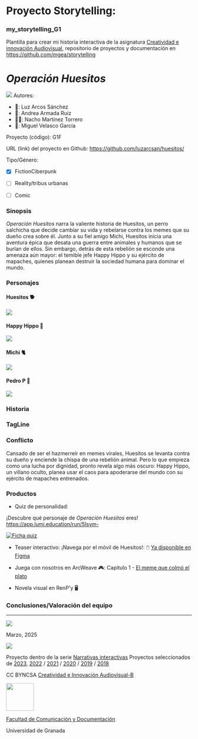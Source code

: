 
# Proyecto Storytelling: 
### my_storytelling_G1
Plantilla para crear mi historia interactiva de la asignatura [Creatividad e innovación Audiovisual](https://www.ugr.es/estudiantes/grados/grado-comunicacion-audiovisual/creacion-difusion-nuevos-contenidos-audiovis), repositorio de proyectos y documentación en https://github.com/mgea/storytelling

# *Operación Huesitos*
![](PortadaOperacionHuesitos.jpg)
Autores:  
<!---
Incluir lista de personas del grupo 
Se puede añadir enlace a página personal de github o lo que se quiera...(optativo)
-->

- 👩: Luz Arcos Sánchez
- 🦋: Andrea Armada Ruiz
- 🙇‍♂️: Nacho Martínez Torrero
- 👨: Miguel Velasco García 


Proyecto (código): G1F

URL (link) del proyecto en Github: https://github.com/luzarcsan/huesitos/


Tipo/Género:  
- [x] FictionCiberpunk  
- [ ] Reality/tribus urbanas  
- [ ] Comic



### Sinopsis
*Operación Huesitos* narra la valiente historia de Huesitos, un perro salchicha que decide cambiar su vida y rebelarse contra los memes que su dueño crea sobre él. Junto a su fiel amigo Michi, Huesitos inicia una aventura épica que desata una guerra entre animales y humanos que se burlan de ellos. Sin embargo, detrás de esta rebelión se esconde una amenaza aún mayor: el temible jefe Happy Hippo y su ejército de mapaches, quienes planean destruir la sociedad humana para dominar el mundo.

### Personajes

#### Huesitos 🐕
![](HuesitosFichaRedimensionada.png)
#### Happy Hippo 🦛
![](HappyHippoFicha.png)
#### Michi 🐈
![](MichiFicha.png)
#### Pedro P 🦝
![](PedroPFicha.png)

### Historia


### TagLine


### Conflicto 
Cansado de ser el hazmerreír en memes virales, Huesitos se levanta contra su dueño y enciende la chispa de una rebelión animal. Pero lo que empieza como una lucha por dignidad, pronto revela algo más oscuro: Happy Hippo, un villano oculto, planea usar el caos para apoderarse del mundo con su ejército de mapaches entrenados.

### Productos

- Quiz de personalidad: 

¡Descubre qué personaje de *Operación Huesitos* eres! https://app.lumi.education/run/5Isym-

[![Ficha quiz](fichajuego.png)](https://app.lumi.education/run/5Isym-)


- Teaser interactivo:
¡Navega por el móvil de Huesitos!:
🖱️ [Ya disponible en Figma](https://www.figma.com/proto/dXbGgSGtlxjZm1pu5S7b7i/IGNACIO-MARTINEZ-TORRERO-s-team-library?node-id=3314-3239&p=f&t=wNQEOfQyfM9oL4AC-1&scaling=scale-down&content-scaling=fixed&page-id=0%3A1&starting-point-node-id=3314%3A3239&show-proto-sidebar=1)

- Juega con nosotros en ArcWeave :video_game::
Capítulo 1 - [El meme que colmó el plato](https://arcweave.com/app/project/gk6QqR46dK)

- Novela visual en RenP'y 🖥️
  
### Conclusiones/Valoración del equipo







------
![](https://upload.wikimedia.org/wikipedia/commons/thumb/6/62/CC-BY-SA-Andere_Wikis_%28v%29.svg/200px-CC-BY-SA-Andere_Wikis_%28v%29.svg.png)

<!---
Lista completa de emojis de markDown - https://gist.github.com/rxaviers/7360908) 
-->

Marzo, 2025

![](https://github.com/mgea/CRIAv/blob/main/logo_criav75.png)

Proyecto dentro de la serie [Narrativas interactivas](https://github.com/mgea/storytelling/blob/master/What_is_a_digital_storytelling.md) 
Proyectos seleccionados de [2023](https://github.com/mgea/storytelling/tree/master/2023), [2022](https://github.com/mgea/storytelling/blob/master/2022/readme.md) / [2021](https://github.com/mgea/storytelling/blob/master/2021/readme.md) / [2020](https://github.com/mgea/storytelling/blob/master/2020/readme.md)  / 
[2019](https://github.com/mgea/storytelling/blob/master/2019/readme.md) / [2018](https://github.com/mgea/storytelling/blob/master/2018/readme.md) 

CC BYNCSA [Creatividad e Innovación Audiovisual-B](https://github.com/mgea/criav/)

<img src="https://mirrors.creativecommons.org/presskit/buttons/88x31/png/by-nc-sa.png"  width="75" > 

[Facultad de Comunicación y Documentación](http://fcd.ugr.es)

Universidad de Granada
